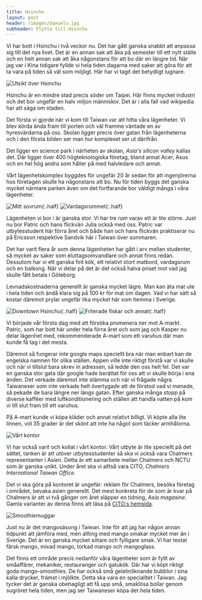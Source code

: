 ```yaml
---
title: Hsinchu
layout: post
header: /images/daxuelu.jpg
subheader: Flytta till Hsinchu
---
```


Vi har bott i Hsinchu i två veckor nu. Det har gått ganska snabbt att anpassa sig till det nya livet. Det är en annan sak att åka på semester till ett nytt ställe och en helt annan sak att åka någonstans för att bo där en längre tid. När jag var i Kina tidigare fyllde vi hela tiden dagarna med saker att göra för att ta vara på tiden så väl som möjligt. Här har vi tagit det betydligt lugnare. 

![Utsikt över Hsinchu](/images/hsinchu.jpg)

Hsinchu är en mindre stad precis söder om Taipei. Här finns mycket industri och det bor ungefär en halv miljon människor. Det är i alla fall vad wikipedia har att säga om staden.

Det första vi gjorde när vi kom till Taiwan var att hitta våra lägenheter. Vi blev körda ända fram till porten och väl framme väntade en av hyresvärdarna på oss. Skolan ligger precis över gatan från lägenheterna och i den första bilden ser man hur komplexet ser ut därifrån.

Det ligger en science park i närheten av skolan, *Asia's silicon valley* kallas det. Där ligger över 400 högteknologiska företag, bland annat Acer, Asus och en hel hög andra som håller på med halvledare och annat. 

Vårt lägenhetskomplex byggdes för ungefär 20 år sedan för att ingenjörerna hos företagen skulle ha någonstans att bo. Nu för tiden byggs det ganska mycket närmare parken även om det fortfarande bor väldigt många i våra lägenheter. 

![Mitt sovrum](/images/sovrum.jpg){:.half}
![Vardagsrummet](/images/vardagsrum.jpg){:.half}

Lägenheten vi bor i är ganska stor. Vi har tre rum varav ett är lite större. Just nu bor Patric och hans flickvän Julia också med oss. Patric var utbytesstudent här förra året och både han och hans flickvän praktiserar nu på Ericsson respektive Sandvik här i Taiwan över sommaren. 

Det har varit flera år som denna lägenheten har gått i arv mellan studenter, så mycket av saker som eluttagsomvandlare och annat finns redan. Dessutom har vi ett ganska fint kök, ett relativt stort matbord, vardagsrum och en balkong. När vi delar på det är det också halva priset mot vad jag skulle fått betala i Göteborg.

Levnadskostnaderna generellt är ganska mycket lägre. Man kan äta mat ute i hela tiden och ändå klara sig på 100 kr för mat om dagen. Vad vi har sätt så kostar däremot prylar ungefär lika mycket här som hemma i Sverige. 

![Downtown Hsinchu](/images/downtown.jpg){:.half}
![Friterade fiskar och annat](/images/friteradfisk.jpg){:.half}

Vi började vår första dag med att försöka promenera ner mot A-markt. Patric, som har bott här under hela förra året och som jag och Kasper nu delar lägenhet med, rekommenderade A-mart som ett varuhus där man kunde få tag i det mesta.

Däremot så fungerar inte google maps speciellt bra när man enbart kan de engelska namnen för olika ställen. Appen ville inte riktigt förstå var vi skulle och när vi tillslut bara skrev in adressen, så ledde den oss helt fel. Det var en ganska stor gata där google hade berättat för oss att vi skulle börja i ena änden. Det verkade däremot inte stämma och när vi frågade några Taiwaneser som inte verkade helt övertygade att de förstod vad vi menade, så pekade de bara längre ner längs gatan. Efter ganska många stopp på diverse kafféer med luftkonditionering och ställen att handla vatten på kom vi till slut fram till ett varuhus. 

På A-mart kunde vi köpa kläder och annat relativt billigt. Vi köpte alla lite linnen, vid 35 grader är det skönt att inte ha något som täcker armhålorna. 

![Vårt kontor](/images/kontoret-ext.jpg)

Vi har också varit och kollat i vårt kontor. Vårt utbyte är lite speciellt på det sättet, tanken är att utöver utbytesstudenter så ska vi också vara Chalmers representanter i Asien. Detta är ett samarbete mellan Chalmers och NCTU som är ganska unikt. Under året ska vi alltså vara CITO, *Chalmers International Taiwan Office*. 

Det vi ska göra på kontoret är ungefär: reklam för Chalmers, besöka företag i området, bevaka asien generellt. Det mest konkreta för de som är kvar på Chalmers är att vi två gånger om året släpper en tidning, *Asia magasine*. Gamla varianter av denna finns att läsa på [CITO:s hemsida](http://www.asia.chalmers.se/asia-magazine/). 

![Smoothiemuggar](/images/smoothie.jpg)

Just nu är det mangosäsong i Taiwan. Inte för att jag har någon annan tidpunkt att jämföra med, men allting med mango smakar mycket mer än i Sverige. Det är en ganska mycket sötare och fylligare smak. Vi har testat färsk mango, mixad mango, torkad mango och mangoglass.

Det finns ett område precis nedanför våra lägenheter som är fyllt av småaffärer, mekaniker, restauranger och gatukök. Där har vi köpt riktigt goda mango-smoothies. De har också små gelatinliknande bubblor i sina kalla drycker, främst i mjölkte. Detta ska vara en specialitet i Taiwan. Jag tycker det är ganska obehagligt att få upp små, smaklösa bollar genom sugröret hela tiden, men jag ser Taiwaneser köpa det hela tiden. 


